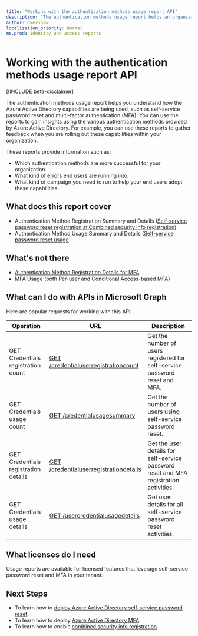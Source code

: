 ```yaml
---
title: "Working with the authentication methods usage report API"
description: "The authentication methods usage report helps an organization understand how their end users are using Azure Active Directory capabilities such as self-service password reset and multi-factor authentication (MFA)."
author: dkershaw
localization_priority: Normal
ms.prod: identity and access reports
---
```


# Working with the authentication methods usage report API

[!INCLUDE [beta-disclaimer](../../includes/beta-disclaimer.md)]

The authentication methods usage report helps you understand how the Azure Active Directory capabilities are being used, such as self-service password reset and multi-factor authentication (MFA). You can use the reports to gain insights using the various authentication methods provided by Azure Active Directory. For example, you can use these reports to gather feedback when you are rolling out these capabilities within your organization.

These reports provide information such as:

- Which authentication methods are more successful for your organization. 
- What kind of errors end users are running into.
- What kind of campaign you need to run to help your end users adopt these capabilities.

## What does this report cover

- Authentication Method Registration Summary and Details ([Self-service password reset registration at](aka.ms/ssprsetup),[Combined security info registration](https://aka.ms/mysecurityinfo))
- Authentication Method Usage Summary and Details ([Self-service password reset usage](https://aka.ms/sspr)

## What's not there

- [Authentication Method Registration Details for MFA](https://aka.ms/mfasetup)
- MFA Usage (both Per-user and Conditional Access-based MFA)

## What can I do with APIs in Microsoft Graph

Here are popular requests for working with this API:

| Operation | URL | Description |
| --------- | --- | ----------- |
| GET Credentials registration count | [GET /credentialuserregistrationcount](https://developer.microsoft.com/graph/graph-explorer?request=reports/credentialuserregistrationcount&version=beta) | Get the number of users registered for self-service password reset and MFA. |
| GET Credentials usage count | [GET /credentialusagesummary](https://developer.microsoft.com/graph/graph-explorer?request=reports/credentialusagesummary&version=beta) | Get the number of users using self-service password reset. |
| GET Credentials registration details | [GET /credentialuserregistrationdetails](https://developer.microsoft.com/graph/graph-explorer?request=reports/credentialuserregistrationdetails&version=beta) | Get the user details for self-service password reset and MFA registration activities. |
| GET Credentials usage details | [GET /usercredentialusagedetails](https://developer.microsoft.com/graph/graph-explorer?request=reports/usercredentialusagedetails&version=beta) | Get user details for all self-service password reset activities. |

## What licenses do I need

Usage reports are available for licensed features that leverage self-service password reset and MFA in your tenant.

## Next Steps

- To learn how to [deploy Azure Active Directory self-service password reset](https://docs.microsoft.com/azure/active-directory/authentication/howto-sspr-deployment).
- To learn how to deploy [Azure Active Directory MFA](https://docs.microsoft.com/azure/active-directory/authentication/howto-mfa-getstarted).
- To learn how to enable [combined security info registration](https://docs.microsoft.com/azure/active-directory/authentication/howto-registration-mfa-sspr-combined).



